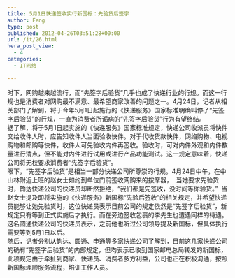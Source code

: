 ```yaml
---
title: 5月1日快递签收实行新国标：先验货后签字
author: Feng
type: post
published: 2012-04-26T03:51:28+00:00
url: /it/26.html
hera_post_view:
  - 4
categories:
  - IT网络

---
```

时下，网购越来越流行，而“先签字后验货”几乎也成了快递行业的行规。而这一行规也是消费者对网购最不满意、最希望商家改善的问题之一。4月24日，记者从相关部门了解到，将于今年5月1日起施行的《快递服务》国家标准明确叫停了“先签字后验货”的行规，一直为消费者所诟病的“先签字后验货”行为有望终结。  
据了解，将于5月1日起实施的《快递服务》国家标准规定，快递公司收派员将快件交给收件人时，应告知收件人当面验收快件。对于代收货款快件，网络购物、电视购物和邮购等快件，收件人可先验收内件再签收。验收时，可对内件外观和内件数量进行清点，但不能对内件进行试用或进行产品功能测试。这一规定意味着，快递公司将无权要求消费者“先签字后验货”。  
眼下，“先签字后验货”是相当一部分快递公司所尊崇的行规。4月24日中午，在中山林附近上班的赵女士如约到单位门前签收网购来的按摩器，  当她要求先验货时，韵达快递公司的快递员却断然拒绝，“我们都是先签收，没时间等你验货。”  当赵女士提及即将实施的《快递服务》新国标“先验后签收”的相关规定，并希望快递员能够让她先验货时，这位快递员表示目前公司的规定依然是“先签字后验货”，新规定只有等到正式实施后才执行。而在旁边签收包裹的李先生也遭遇同样的待遇。这名圆通快递公司的快递员表示，之前他也听过公司领导提及新国标，但具体执行需要等到5月1日以后。  
随后，记者分别从韵达、圆通、申通等多家快递公司了解到，目前这几家快递公司的确有“先签字后验货”的内部规定，但均表示已收到国家邮电总局转发的新国标，此项规定由于牵扯到商家、快递员、消费者多方利益，公司也正在积极沟通，按照新国标理顺服务流程，培训工作人员。